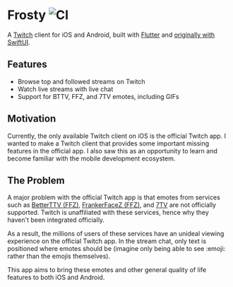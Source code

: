 # Frosty ![CI](https://github.com/tommyxchow/frosty/actions/workflows/main.yml/badge.svg)

A [Twitch](https://www.twitch.tv/) client for iOS and Android, built with [Flutter](https://flutter.dev/) and [originally with SwiftUI](https://github.com/tommyxchow/frosty-swiftui).

## Features

- Browse top and followed streams on Twitch
- Watch live streams with live chat
- Support for BTTV, FFZ, and 7TV emotes, including GIFs

## Motivation

Currently, the only available Twitch client on iOS is the official Twitch app. I wanted to make a Twitch client that provides some important missing features in the official app. I also saw this as an opportunity to learn and become familiar with the mobile development ecosystem.

## The Problem

A major problem with the official Twitch app is that emotes from services such as [BetterTTV (FFZ)](https://chrome.google.com/webstore/detail/betterttv/ajopnjidmegmdimjlfnijceegpefgped), [FrankerFaceZ (FFZ)](https://chrome.google.com/webstore/detail/frankerfacez/fadndhdgpmmaapbmfcknlfgcflmmmieb), and [7TV](https://chrome.google.com/webstore/detail/7tv/ammjkodgmmoknidbanneddgankgfejfh) are not officially supported. Twitch is unaffiliated with these services, hence why they haven't been integrated officially.

As a result, the millions of users of these services have an unideal viewing experience on the official Twitch app. In the stream chat, only text is positioned where emotes should be (imagine only being able to see :emoji: rather than the emojis themselves).

This app aims to bring these emotes and other general quality of life features to both iOS and Android.
